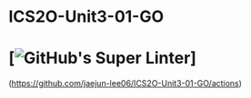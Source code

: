 # ICS2O-Unit3-01-GO
# [![GitHub's Super Linter](https://github.com/jaejun-lee06/ICS2O-Unit3-01-GO/workflows/GitHub's%20Super%20Linter/badge.svg)]
(https://github.com/jaejun-lee06/ICS2O-Unit3-01-GO/actions)
